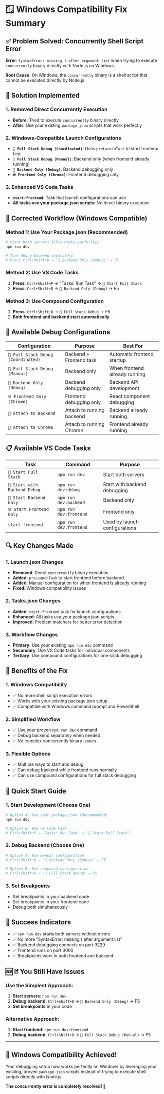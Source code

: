 # 🪟 Windows Compatibility Fix Summary

## ✅ **Problem Solved: Concurrently Shell Script Error**

**Error**: `SyntaxError: missing ) after argument list` when trying to execute `concurrently` binary directly with Node.js on Windows.

**Root Cause**: On Windows, the `concurrently` binary is a shell script that cannot be executed directly by Node.js.

## 🔧 **Solution Implemented**

### **1. Removed Direct Concurrently Execution**
- **Before**: Tried to execute `concurrently` binary directly
- **After**: Use your existing `package.json` scripts that work perfectly

### **2. Windows-Compatible Launch Configurations**
- **`🚀 Full Stack Debug (Coordinated)`**: Uses `preLaunchTask` to start frontend first
- **`🚀 Full Stack Debug (Manual)`**: Backend only (when frontend already running)
- **`🔧 Backend Only (Debug)`**: Backend debugging only
- **`🌐 Frontend Only (Chrome)`**: Frontend debugging only

### **3. Enhanced VS Code Tasks**
- **`start-frontend`**: Task that launch configurations can use
- **All tasks use your package.json scripts**: No direct binary execution

## 🚀 **Corrected Workflow (Windows Compatible)**

### **Method 1: Use Your Package.json (Recommended)**
```bash
# Start both servers (this works perfectly)
npm run dev

# Then debug backend separately
# Press Ctrl+Shift+D → "🔧 Backend Only (Debug)" → F5
```

### **Method 2: Use VS Code Tasks**
1. **Press**: `Ctrl+Shift+P` → "Tasks: Run Task" → `🚀 Start Full Stack`
2. **Press**: `Ctrl+Shift+D` → `🔧 Backend Only (Debug)` → F5

### **Method 3: Use Compound Configuration**
1. **Press**: `Ctrl+Shift+D` → `🚀 Full Stack Debug` → F5
2. **Both frontend and backend start automatically**

## 🎯 **Available Debug Configurations**

| Configuration | Purpose | Best For |
|---------------|---------|----------|
| `🚀 Full Stack Debug (Coordinated)` | Backend + Frontend task | Automatic frontend startup |
| `🚀 Full Stack Debug (Manual)` | Backend only | When frontend already running |
| `🔧 Backend Only (Debug)` | Backend debugging only | Backend API development |
| `🌐 Frontend Only (Chrome)` | Frontend debugging only | React component debugging |
| `🔗 Attach to Backend` | Attach to running backend | Backend already running |
| `🔗 Attach to Chrome` | Attach to running Chrome | Frontend already running |

## 📋 **Available VS Code Tasks**

| Task | Command | Purpose |
|------|---------|---------|
| `🚀 Start Full Stack` | `npm run dev` | Start both servers |
| `🐛 Start with Backend Debug` | `npm run dev:debug` | Start with backend debugging |
| `🔧 Start Backend Only` | `npm run dev:backend` | Backend only |
| `🌐 Start Frontend Only` | `npm run dev:frontend` | Frontend only |
| `start-frontend` | `npm run dev:frontend` | Used by launch configurations |

## 🔍 **Key Changes Made**

### **1. Launch.json Changes**
- **Removed**: Direct `concurrently` binary execution
- **Added**: `preLaunchTask` to start frontend before backend
- **Added**: Manual configuration for when frontend is already running
- **Fixed**: Windows compatibility issues

### **2. Tasks.json Changes**
- **Added**: `start-frontend` task for launch configurations
- **Enhanced**: All tasks use your package.json scripts
- **Improved**: Problem matchers for better error detection

### **3. Workflow Changes**
- **Primary**: Use your existing `npm run dev` command
- **Secondary**: Use VS Code tasks for individual components
- **Tertiary**: Use compound configurations for one-click debugging

## 🎉 **Benefits of the Fix**

### **1. Windows Compatibility**
- ✅ No more shell script execution errors
- ✅ Works with your existing package.json setup
- ✅ Compatible with Windows command prompt and PowerShell

### **2. Simplified Workflow**
- ✅ Use your proven `npm run dev` command
- ✅ Debug backend separately when needed
- ✅ No complex concurrently binary issues

### **3. Flexible Options**
- ✅ Multiple ways to start and debug
- ✅ Can debug backend while frontend runs normally
- ✅ Can use compound configurations for full stack debugging

## 🚀 **Quick Start Guide**

### **1. Start Development (Choose One)**
```bash
# Option A: Use your package.json (Recommended)
npm run dev

# Option B: Use VS Code task
# Ctrl+Shift+P → "Tasks: Run Task" → "🚀 Start Full Stack"
```

### **2. Debug Backend (Choose One)**
```bash
# Option A: Use manual configuration
# Ctrl+Shift+D → "🔧 Backend Only (Debug)" → F5

# Option B: Use compound configuration
# Ctrl+Shift+D → "🚀 Full Stack Debug" → F5
```

### **3. Set Breakpoints**
- Set breakpoints in your backend code
- Set breakpoints in your frontend code
- Debug both simultaneously

## 🎯 **Success Indicators**

- ✅ `npm run dev` starts both servers without errors
- ✅ No more "SyntaxError: missing ) after argument list"
- ✅ Backend debugging connects on port 9229
- ✅ Frontend runs on port 3000
- ✅ Breakpoints work in both frontend and backend

## 🆘 **If You Still Have Issues**

### **Use the Simplest Approach:**
1. **Start servers**: `npm run dev`
2. **Debug backend**: `Ctrl+Shift+D` → `🔧 Backend Only (Debug)` → F5
3. **Set breakpoints** in your code

### **Alternative Approach:**
1. **Start frontend**: `npm run dev:frontend`
2. **Debug backend**: `Ctrl+Shift+D` → `🚀 Full Stack Debug (Manual)` → F5

---

## 🎉 **Windows Compatibility Achieved!**

Your debugging setup now works perfectly on Windows by leveraging your existing, proven `package.json` scripts instead of trying to execute shell scripts directly with Node.js.

**The concurrently error is completely resolved! 🚀**

